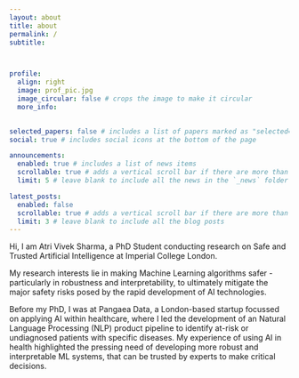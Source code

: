 ```yaml
---
layout: about
title: about
permalink: /
subtitle: 



profile:
  align: right
  image: prof_pic.jpg
  image_circular: false # crops the image to make it circular
  more_info: 
    

selected_papers: false # includes a list of papers marked as "selected={true}"
social: true # includes social icons at the bottom of the page

announcements:
  enabled: true # includes a list of news items
  scrollable: true # adds a vertical scroll bar if there are more than 3 news items
  limit: 5 # leave blank to include all the news in the `_news` folder

latest_posts:
  enabled: false
  scrollable: true # adds a vertical scroll bar if there are more than 3 new posts items
  limit: 3 # leave blank to include all the blog posts
---
```


Hi, I am Atri Vivek Sharma, a PhD Student conducting research on Safe and Trusted Artificial Intelligence at Imperial College London.

My research interests lie in making Machine Learning algorithms safer - particularly in robustness and interpretability, to ultimately mitigate the major safety risks posed by the rapid development of AI technologies. 

Before my PhD, I was at Pangaea Data, a London-based startup focussed on applying AI within healthcare, where I led the development of an Natural Language Processing (NLP) product pipeline to identify at-risk or undiagnosed patients with specific diseases. My experience of using AI in health highlighted the pressing need of developing more robust and interpretable ML systems, that can be trusted by experts to make critical decisions.
